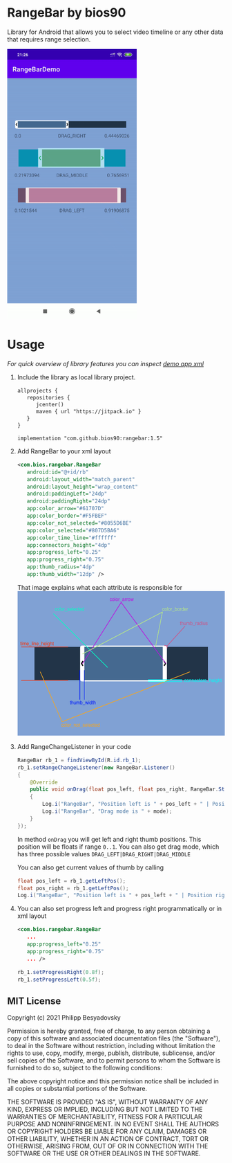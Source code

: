 # RangeBar by bios90

Library for Android that allows you to select video timeline or any other data that requires range selection.

<img src="preview.gif" width="300" height="624">

# Usage

_For quick overview of library features you can inspect [demo app xml](https://github.com/bios90/rangebar/blob/main/app/src/main/res/layout/activity_main.xml)_

1. Include the library as local library project.

    ```
    allprojects {
       repositories {
          jcenter()
          maven { url "https://jitpack.io" }
       }
    }
    ```

    ```
    implementation "com.github.bios90:rangebar:1.5"
    ```

2. Add RangeBar to your xml layout

    ```xml
    <com.bios.rangebar.RangeBar
       android:id="@+id/rb"
       android:layout_width="match_parent"
       android:layout_height="wrap_content"
       android:paddingLeft="24dp"
       android:paddingRight="24dp"
       app:color_arrow="#61707D"
       app:color_border="#F5FBEF"
       app:color_not_selected="#8055D6BE"
       app:color_selected="#807D5BA6"
       app:color_time_line="#ffffff"
       app:connectors_height="4dp"
       app:progress_left="0.25"
       app:progress_right="0.75"
       app:thumb_radius="4dp"
       app:thumb_width="12dp" />
    ```

    That image explains what each attribute is responsible for
    <img src="details.png" width="540" height="334">

3. Add RangeChangeListener in your code

    ```java
    RangeBar rb_1 = findViewById(R.id.rb_1);
    rb_1.setRangeChangeListener(new RangeBar.Listener()
    {
        @Override
        public void onDrag(float pos_left, float pos_right, RangeBar.State mode)
        {
            Log.i("RangeBar", "Position left is " + pos_left + " | Position right is " + pos_right);
            Log.i("RangeBar", "Drag mode is " + mode);
        }
    });
    ```

    In method `onDrag` you will get left and right thumb positions. This position will be floats if range `0..1`. You can also get drag mode, which has three possible values
    `DRAG_LEFT|DRAG_RIGHT|DRAG_MIDDLE`

    You can also get current values of thumb by calling

    ```java
    float pos_left = rb_1.getLeftPos();
    float pos_right = rb_1.getLeftPos();
    Log.i("RangeBar", "Position left is " + pos_left + " | Position right is " + pos_right);
    ```

4. You can also set progress left and progress right programmatically or in xml layout

    ```xml
    <com.bios.rangebar.RangeBar
       ...
       app:progress_left="0.25"
       app:progress_right="0.75"
       ... />
    ```

    ```java
    rb_1.setProgressRight(0.8f);
    rb_1.setProgressLeft(0.5f);
    ```

## MIT License

Copyright (c) 2021 Philipp Besyadovsky

Permission is hereby granted, free of charge, to any person obtaining a copy
of this software and associated documentation files (the "Software"), to deal
in the Software without restriction, including without limitation the rights
to use, copy, modify, merge, publish, distribute, sublicense, and/or sell
copies of the Software, and to permit persons to whom the Software is
furnished to do so, subject to the following conditions:

The above copyright notice and this permission notice shall be included in all
copies or substantial portions of the Software.

THE SOFTWARE IS PROVIDED "AS IS", WITHOUT WARRANTY OF ANY KIND, EXPRESS OR
IMPLIED, INCLUDING BUT NOT LIMITED TO THE WARRANTIES OF MERCHANTABILITY,
FITNESS FOR A PARTICULAR PURPOSE AND NONINFRINGEMENT. IN NO EVENT SHALL THE
AUTHORS OR COPYRIGHT HOLDERS BE LIABLE FOR ANY CLAIM, DAMAGES OR OTHER
LIABILITY, WHETHER IN AN ACTION OF CONTRACT, TORT OR OTHERWISE, ARISING FROM,
OUT OF OR IN CONNECTION WITH THE SOFTWARE OR THE USE OR OTHER DEALINGS IN THE
SOFTWARE.
